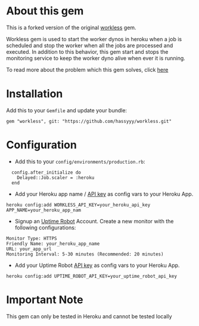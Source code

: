 # About this gem

This is a forked version of the original [workless](https://github.com/lostboy/workless) gem.

Workless gem is used to start the worker dynos in heroku when a job is scheduled and stop the worker when all the jobs are processed and executed. In addition to this behavior, this gem start and stops the monitoring service to keep the worker dyno alive when ever it is running. 

To read more about the problem which this gem solves, click [here](https://medium.com/@mohamedrfhasan/run-heroku-workers-without-idling-in-free-plan-906bb1ab8432) 

# Installation

Add this to your ```Gemfile``` and update your bundle:
```
gem "workless", git: "https://github.com/hassyyy/workless.git"
```

# Configuration
- Add this to your ```config/environments/production.rb```:
```
  config.after_initialize do
    Delayed::Job.scaler = :heroku
  end
 ```
 
- Add your Heroku app name / [API key](https://devcenter.heroku.com/articles/authentication) as config vars to your Heroku App.
```
heroku config:add WORKLESS_API_KEY=your_heroku_api_key APP_NAME=your_heroku_app_nam
```

- Signup an [Uptime Robot](https://uptimerobot.com) Account. Create a new monitor with the following configurations:
```
Monitor Type: HTTPS
Friendly Name: your_heroku_app_name
URL: your_app_url
Monitoring Interval: 5-30 minutes (Recommended: 20 minutes)
```

- Add your Uptime Robot [API key](https://uptimerobot.com/api) as config vars to your Heroku App.
```
heroku config:add UPTIME_ROBOT_API_KEY=your_uptime_robot_api_key 
```

# Important Note

This gem can only be tested in Heroku and cannot be tested locally
